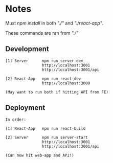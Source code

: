 
# Notes

Must <i>npm install</i> in both <i>"./"</i> and <i>"./react-app"</i>.

These commands are ran from <i>"./"</i>

## Development
    [1] Server      npm run server-dev
                    http://localhost:3001
                    http://localhost:3001/api

    [2] React-App   npm run react-dev
                    http://localhost:3000

    (May want to run both if hitting API from FE)

## Deployment
    In order:

    [1] React-App   npm run react-build 

    [2] Server      npm run server-start
                    http://localhost:3001
                    http://localhost:3001/api

    (Can now hit web-app and API!)


